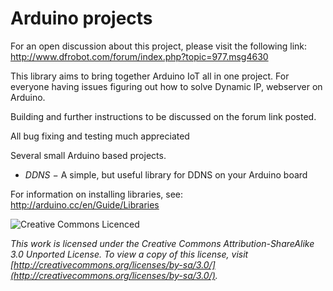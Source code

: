 Arduino projects
================
For an open discussion about this project, please visit the following link:
http://www.dfrobot.com/forum/index.php?topic=977.msg4630

This library aims to bring together Arduino IoT all in one project. For everyone having issues figuring out how to solve Dynamic IP, webserver on Arduino.

Building and further instructions to be discussed on the forum link posted.

All bug fixing and testing much appreciated

Several small Arduino based projects.

* *DDNS* − A simple, but useful library for DDNS on your Arduino board


For information on installing libraries, see: http://arduino.cc/en/Guide/Libraries



![Creative Commons Licenced](http://i.creativecommons.org/l/by-sa/3.0/88x31.png)

*This work is licensed under the Creative Commons Attribution-ShareAlike 3.0 Unported License. To view a copy of this license, visit [http://creativecommons.org/licenses/by-sa/3.0/](http://creativecommons.org/licenses/by-sa/3.0/).*
